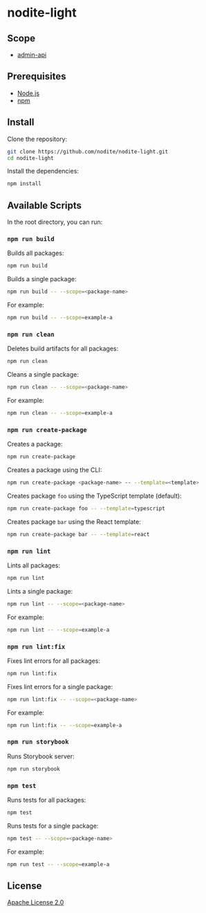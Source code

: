 # nodite-light

## Scope

- [admin-api](services/admin-api/README.md)

## Prerequisites

- [Node.js](https://nodejs.org/)
- [npm](https://docs.npmjs.com/downloading-and-installing-node-js-and-npm)

## Install

Clone the repository:

```sh
git clone https://github.com/nodite/nodite-light.git
cd nodite-light
```

Install the dependencies:

```sh
npm install
```

## Available Scripts

In the root directory, you can run:

### `npm run build`

Builds all packages:

```sh
npm run build
```

Builds a single package:

```sh
npm run build -- --scope=<package-name>
```

For example:

```sh
npm run build -- --scope=example-a
```

### `npm run clean`

Deletes build artifacts for all packages:

```sh
npm run clean
```

Cleans a single package:

```sh
npm run clean -- --scope=<package-name>
```

For example:

```sh
npm run clean -- --scope=example-a
```

### `npm run create-package`

Creates a package:

```sh
npm run create-package
```

Creates a package using the CLI:

```sh
npm run create-package <package-name> -- --template=<template>
```

Creates package `foo` using the TypeScript template (default):

```sh
npm run create-package foo -- --template=typescript
```

Creates package `bar` using the React template:

```sh
npm run create-package bar -- --template=react
```

### `npm run lint`

Lints all packages:

```sh
npm run lint
```

Lints a single package:

```sh
npm run lint -- --scope=<package-name>
```

For example:

```sh
npm run lint -- --scope=example-a
```

### `npm run lint:fix`

Fixes lint errors for all packages:

```sh
npm run lint:fix
```

Fixes lint errors for a single package:

```sh
npm run lint:fix -- --scope=<package-name>
```

For example:

```sh
npm run lint:fix -- --scope=example-a
```

### `npm run storybook`

Runs Storybook server:

```sh
npm run storybook
```

### `npm test`

Runs tests for all packages:

```sh
npm test
```

Runs tests for a single package:

```sh
npm test -- --scope=<package-name>
```

For example:

```sh
npm run test -- --scope=example-a
```

## License

[Apache License 2.0](LICENSE)
